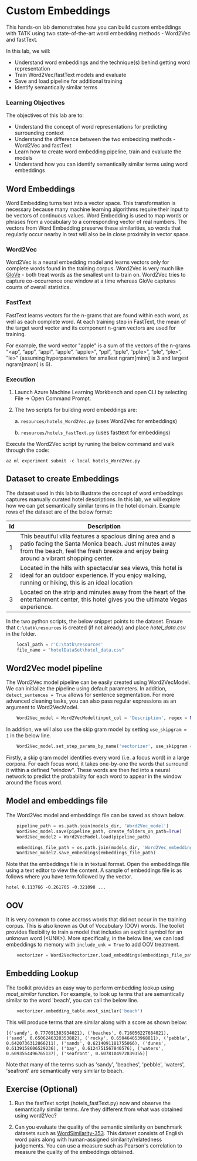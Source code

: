 # Custom Embeddings

This hands-on lab demonstrates how you can build custom embeddings with TATK using two state-of-the-art word embedding methods - Word2Vec and fastText.

In this lab, we will:
- Understand word embeddings and the technique(s) behind getting word representation
- Train Word2Vec/fastText models and evaluate
- Save and load pipeline for additional training
- Identify semantically similar terms

### Learning Objectives ###

The objectives of this lab are to:

- Understand the concept of word representations for predicting surrounding context
- Understand the difference between the two embedding methods - Word2Vec and fastText
- Learn how to create word embedding pipeline, train and evaluate the models
- Understand how you can identify semantically similar terms using word embeddings

## Word Embeddings

Word Embedding turns text into a vector space. This transformation is necessary because many machine learning algorithms require their input to be vectors of continuous values. Word Embedding is used to map words or phrases from a vocabulary to a corresponding vector of real numbers. The vectors from Word Embedding preserve these similarities, so words that regularly occur nearby in text will also be in close proximity in vector space.

### Word2Vec

Word2Vec is a neural embedding model and learns vectors only for complete words found in the training corpus. Word2Vec is very much like [GloVe](https://nlp.stanford.edu/projects/glove/)  - both treat words as the smallest unit to train on. Word2Vec tries to capture co-occurrence one window at a time whereas GloVe captures counts of overall statistics.

### FastText

FastText learns vectors for the n-grams that are found within each word, as well as each complete word. At each training step in FastText, the mean of the target word vector and its component n-gram vectors are used for training. 

For example, the word vector "apple" is a sum of the vectors of the n-grams “<ap”, “app”, ”appl”, ”apple”, ”apple>”, “ppl”, “pple”, ”pple>”, “ple”, ”ple>”, ”le>” (assuming hyperparameters for smallest ngram[minn] is 3 and largest ngram[maxn] is 6). 

### Execution

1. Launch Azure Machine Learning Workbench and open CLI by selecting File -> Open Command Prompt.

2. The two scripts for building word embeddings are:
    
    a. ```resources/hotels_Word2Vec.py``` (uses Word2Vec for embeddings)
    
    b. ```resources/hotels_fastText.py``` (uses fasttext for embeddings)

Execute the Word2Vec script by runing the below command and walk through the code:

```az ml experiment submit -c local hotels_Word2Vec.py```

## Dataset to create Embeddings

The dataset used in this lab to illustrate the concept of word embeddings captures manually curated hotel descriptions. In this lab, we will explore how we can get semantically similar terms in the hotel domain. Example rows of the dataset are of the below format:

| Id | Description |
| ----- | ----- |
| 1 | This beautiful villa features a spacious dining area and a patio facing the Santa Monica beach. Just minutes away from the beach, feel the fresh breeze and enjoy being around a vibrant shopping center.|
| 2 | Located in the hills with spectacular sea views, this hotel is ideal for an outdoor experience. If you enjoy walking, running or hiking, this is an ideal location |
| 3 | Located on the strip and minutes away from the heart of the entertainment center, this hotel gives you the ultimate Vegas experience. |


In the two python scripts, the below snippet points to the dataset. Ensure that ````C:\tatk\resources```` is created (if not already) and place _hotel_data.csv_ in the folder.

````python
    local_path = r'C:\tatk\resources'
    file_name = "hotelDataSet\hotel_data.csv"
````

## Word2Vec model pipeline

The Word2Vec model pipeline can be easily created using Word2VecModel. We can initialize the pipeline using default parameters. In addition, ````detect_sentences = True```` allows for sentence segmentation. For more advanced cleaning tasks, you can also pass regular expressions as an argument to Word2VecModel.

````python
    Word2Vec_model = Word2VecModel(input_col = 'Description', regex = None, detect_sentences = True)
````

In addition, we will also use the skip gram model by setting ````use_skipgram = 1```` in the below line.

````python
    Word2Vec_model.set_step_params_by_name('vectorizer', use_skipgram = 1) 
````

Firstly, a skip gram model identifies every word (i.e. a focus word) in a large corpora. For each focus word, it takes one-by-one the words that surround it within a defined "window". These words are then fed into a neural network to predict the probability for each word to appear in the window around the focus word.

## Model and embeddings file

The Word2Vec model and embeddings file can be saved as shown below.

````python
    pipeline_path = os.path.join(models_dir, 'Word2Vec_model')
    Word2Vec_model.save(pipeline_path, create_folders_on_path=True)
    Word2Vec_model2 = Word2VecModel.load(pipeline_path)

    embeddings_file_path = os.path.join(models_dir, 'Word2Vec_embeddings.txt')
    Word2Vec_model2.save_embeddings(embeddings_file_path)
````

Note that the embeddings file is in textual format. Open the embeddings file using a text editor to view the content. A sample of embeddings file is as follows where you have term followed by the vector.

````hotel 0.113766 -0.261705 -0.321098 ...````

## OOV

It is very common to come accross words that did not occur in the training corpus. This is also known as Out of Vocabulary (OOV) words. The toolkit provides flexibility to train a model that includes an explicit symbol for an unknown word (\<UNK\>). More specifically, in the below line, we can load embeddings to memory with ````include_unk = True```` to add OOV treatment.

````python
    vectorizer = Word2VecVectorizer.load_embeddings(embeddings_file_path, include_unk = True, unk_method = 'rnd', unk_vector = None, unk_word = '<UNK>')
````

## Embedding Lookup

The toolkit provides an easy way to perform embedding lookup using _most_similar_ function. For example, to look up terms that are semantically similar to the word 'beach', you can call the below line. 

````python
    vectorizer.embedding_table.most_similar('beach')
````

This will produce terms that are similar along with a score as shown below:

````
[('sandy', 0.777091383934021), ('beaches', 0.716056227684021), ('sand', 0.6506246328353882), ('rocky', 0.650464653968811), ('pebble', 0.6420736312866211), ('sands', 0.6214091181755066), ('dunes', 0.6139158606529236), ('bay', 0.6124751567840576), ('waters', 0.6093554496765137), ('seafront', 0.6078104972839355)]
````

Note that many of the terms such as 'sandy', 'beaches', 'pebble', 'waters', 'seafront' are semantically very similar to beach.

## Exercise (Optional)

1. Run the fastText script (hotels_fastText.py) now and observe the semantically similar terms. Are they different from what was obtained using word2Vec?

2. Can you evaluate the quality of the semantic similarity on benchmark datasets such as [WordSimilarity-353](http://www.cs.technion.ac.il/~gabr/resources/data/wordsim353/). This dataset consists of English word pairs along with human-assigned similarity/relatedness judgements. You can use a measure such as Pearson's correlation to measure the quality of the embeddings obtained.